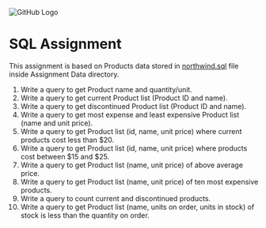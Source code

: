![GitHub Logo](https://s3.ap-south-1.amazonaws.com/greyatom-social/GreyAtom-logo.png)

# SQL Assignment

This assignment is based on Products data stored in [northwind.sql](https://raw.githubusercontent.com/commit-live-students/fsdse-rdbms-sql-assignment-2/master/data/northwind.sql) file inside Assignment Data directory.

1.	Write a query to get Product name and quantity/unit.
2.	Write a query to get current Product list (Product ID and name).
3.	Write a query to get discontinued Product list (Product ID and name).
4.	Write a query to get most expense and least expensive Product list (name and unit price).
5.	Write a query to get Product list (id, name, unit price) where current products cost less than $20.
6.	Write a query to get Product list (id, name, unit price) where products cost between $15 and $25.
7.	Write a query to get Product list (name, unit price) of above average price.
8.	Write a query to get Product list (name, unit price) of ten most expensive products.
9.	Write a query to count current and discontinued products.
10.	Write a query to get Product list (name, units on order, units in stock) of stock is less than the quantity on order.
